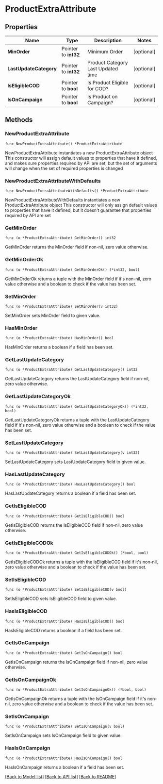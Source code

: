 # ProductExtraAttribute

## Properties

Name | Type | Description | Notes
------------ | ------------- | ------------- | -------------
**MinOrder** | Pointer to **int32** | Minimum Order | [optional] 
**LastUpdateCategory** | Pointer to **int32** | Product Category Last Updated time | [optional] 
**IsEligibleCOD** | Pointer to **bool** | Is Product Eligible for COD? | [optional] 
**IsOnCampaign** | Pointer to **bool** | Is Product on Campaign? | [optional] 

## Methods

### NewProductExtraAttribute

`func NewProductExtraAttribute() *ProductExtraAttribute`

NewProductExtraAttribute instantiates a new ProductExtraAttribute object
This constructor will assign default values to properties that have it defined,
and makes sure properties required by API are set, but the set of arguments
will change when the set of required properties is changed

### NewProductExtraAttributeWithDefaults

`func NewProductExtraAttributeWithDefaults() *ProductExtraAttribute`

NewProductExtraAttributeWithDefaults instantiates a new ProductExtraAttribute object
This constructor will only assign default values to properties that have it defined,
but it doesn't guarantee that properties required by API are set

### GetMinOrder

`func (o *ProductExtraAttribute) GetMinOrder() int32`

GetMinOrder returns the MinOrder field if non-nil, zero value otherwise.

### GetMinOrderOk

`func (o *ProductExtraAttribute) GetMinOrderOk() (*int32, bool)`

GetMinOrderOk returns a tuple with the MinOrder field if it's non-nil, zero value otherwise
and a boolean to check if the value has been set.

### SetMinOrder

`func (o *ProductExtraAttribute) SetMinOrder(v int32)`

SetMinOrder sets MinOrder field to given value.

### HasMinOrder

`func (o *ProductExtraAttribute) HasMinOrder() bool`

HasMinOrder returns a boolean if a field has been set.

### GetLastUpdateCategory

`func (o *ProductExtraAttribute) GetLastUpdateCategory() int32`

GetLastUpdateCategory returns the LastUpdateCategory field if non-nil, zero value otherwise.

### GetLastUpdateCategoryOk

`func (o *ProductExtraAttribute) GetLastUpdateCategoryOk() (*int32, bool)`

GetLastUpdateCategoryOk returns a tuple with the LastUpdateCategory field if it's non-nil, zero value otherwise
and a boolean to check if the value has been set.

### SetLastUpdateCategory

`func (o *ProductExtraAttribute) SetLastUpdateCategory(v int32)`

SetLastUpdateCategory sets LastUpdateCategory field to given value.

### HasLastUpdateCategory

`func (o *ProductExtraAttribute) HasLastUpdateCategory() bool`

HasLastUpdateCategory returns a boolean if a field has been set.

### GetIsEligibleCOD

`func (o *ProductExtraAttribute) GetIsEligibleCOD() bool`

GetIsEligibleCOD returns the IsEligibleCOD field if non-nil, zero value otherwise.

### GetIsEligibleCODOk

`func (o *ProductExtraAttribute) GetIsEligibleCODOk() (*bool, bool)`

GetIsEligibleCODOk returns a tuple with the IsEligibleCOD field if it's non-nil, zero value otherwise
and a boolean to check if the value has been set.

### SetIsEligibleCOD

`func (o *ProductExtraAttribute) SetIsEligibleCOD(v bool)`

SetIsEligibleCOD sets IsEligibleCOD field to given value.

### HasIsEligibleCOD

`func (o *ProductExtraAttribute) HasIsEligibleCOD() bool`

HasIsEligibleCOD returns a boolean if a field has been set.

### GetIsOnCampaign

`func (o *ProductExtraAttribute) GetIsOnCampaign() bool`

GetIsOnCampaign returns the IsOnCampaign field if non-nil, zero value otherwise.

### GetIsOnCampaignOk

`func (o *ProductExtraAttribute) GetIsOnCampaignOk() (*bool, bool)`

GetIsOnCampaignOk returns a tuple with the IsOnCampaign field if it's non-nil, zero value otherwise
and a boolean to check if the value has been set.

### SetIsOnCampaign

`func (o *ProductExtraAttribute) SetIsOnCampaign(v bool)`

SetIsOnCampaign sets IsOnCampaign field to given value.

### HasIsOnCampaign

`func (o *ProductExtraAttribute) HasIsOnCampaign() bool`

HasIsOnCampaign returns a boolean if a field has been set.


[[Back to Model list]](../README.md#documentation-for-models) [[Back to API list]](../README.md#documentation-for-api-endpoints) [[Back to README]](../README.md)


